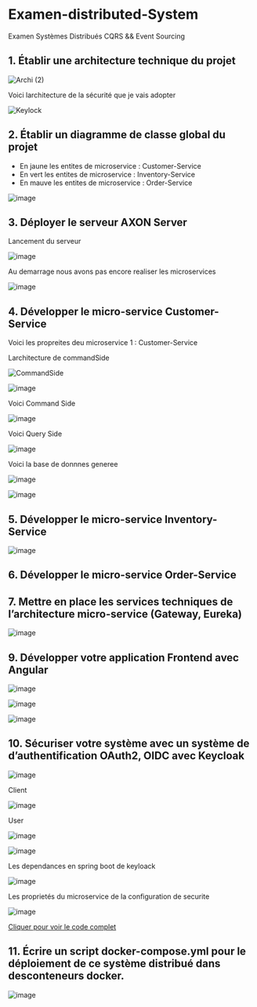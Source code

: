 # Examen-distributed-System
Examen Systèmes Distribués CQRS &amp;&amp; Event Sourcing


## 1. Établir une architecture technique du projet

![Archi (2)](https://user-images.githubusercontent.com/82539023/209521271-fc65714a-bef8-4408-a877-b2509056fa2a.png)

Voici larchitecture de la sécurité que je vais adopter 

![Keylock](https://user-images.githubusercontent.com/82539023/209521786-b60b0f6b-f9f2-48bc-aac8-b2aa3fb30da8.png)

## 2. Établir un diagramme de classe global du projet
  - En jaune les entites de microservice : Customer-Service
  - En vert les entites de microservice : Inventory-Service 
  - En mauve les entites de microservice : Order-Service

![image](https://user-images.githubusercontent.com/82539023/209524185-b6236f30-0178-44db-adcb-eae82899c57d.png)


## 3. Déployer le serveur AXON Server
Lancement du serveur 

![image](https://user-images.githubusercontent.com/82539023/209525393-d14a9b93-3878-45ac-a2b0-06df682ecd49.png)

Au demarrage nous avons pas encore realiser les microservices 

![image](https://user-images.githubusercontent.com/82539023/209525477-0661ebc1-42e4-4f8e-9bf4-cb058247a397.png)


## 4. Développer le micro-service Customer-Service

Voici les propreites deu microservice 1 :  Customer-Service

Larchitecture de commandSide

![CommandSide](https://user-images.githubusercontent.com/82539023/209531944-db7b02ab-fb7c-4fd5-8833-bb49096a3c6d.png)

![image](https://user-images.githubusercontent.com/82539023/209531499-39f380db-8024-43f9-8fa8-6d31f7170e2c.png)

Voici Command Side 

![image](https://user-images.githubusercontent.com/82539023/209531572-5873cb82-3d06-4ed3-bd6b-9594941819ac.png)

Voici Query Side 

![image](https://user-images.githubusercontent.com/82539023/209531623-589f84d9-c9ad-4a38-b2e9-d1d351c00e95.png)

Voici la base de donnnes generee 

![image](https://user-images.githubusercontent.com/82539023/209532513-65c3f7f0-6c73-41ed-9b2b-b7335419a883.png)

![image](https://user-images.githubusercontent.com/82539023/209536368-cfd94b5c-9603-4f37-8b97-d8e6774a2359.png)



## 5. Développer le micro-service Inventory-Service

![image](https://user-images.githubusercontent.com/82539023/209543968-58a26f9b-6841-43dd-ae59-3dd046da9597.png)


## 6. Développer le micro-service Order-Service

## 7. Mettre en place les services techniques de l’architecture micro-service (Gateway, Eureka)
![image](https://user-images.githubusercontent.com/82539023/209539131-e4b212a5-b5f4-4045-9e25-2f6bb2287771.png)



## 9. Développer votre application Frontend avec Angular 

![image](https://user-images.githubusercontent.com/82539023/209541196-647b32e7-97f0-4205-91f7-182d6cea8942.png)

![image](https://user-images.githubusercontent.com/82539023/209541229-bed259b5-cfd5-4c39-9f79-d260ddac0580.png)

![image](https://user-images.githubusercontent.com/82539023/209541258-9522207e-f3e4-4e85-b496-035d4f839e5e.png)



## 10. Sécuriser votre système avec un système de d’authentification OAuth2, OIDC avec Keycloak

![image](https://user-images.githubusercontent.com/82539023/209534193-1fb35c2b-ae90-4247-a22e-a1be63518090.png)

Client 

![image](https://user-images.githubusercontent.com/82539023/209534288-003494b3-794f-45e6-97b2-7db37cd3f3c8.png)

User 

![image](https://user-images.githubusercontent.com/82539023/209534364-17e34e04-113d-4800-9ed0-1283ebb90da6.png)

![image](https://user-images.githubusercontent.com/82539023/209534442-d364cc54-bc73-46cb-9c52-020ab6297675.png)


Les dependances en spring boot de keyloack 

![image](https://user-images.githubusercontent.com/82539023/209541446-b1f9677c-6e2d-4b76-a550-126cc4bef7fe.png)

Les proprietés du microservice de la configuration de securite 

![image](https://user-images.githubusercontent.com/82539023/209541537-ace945bb-23ed-46de-b5c5-693f67ee9822.png)

[Cliquer pour voir le code complet](https://github.com/hajar-zarguan/Examen-distributed-System/tree/main/Security-service)

## 11. Écrire un script docker-compose.yml pour le déploiement de ce système distribué dans desconteneurs docker.

![image](https://user-images.githubusercontent.com/82539023/209541286-0517a10d-627d-4001-8cf6-c37f19e47474.png)



